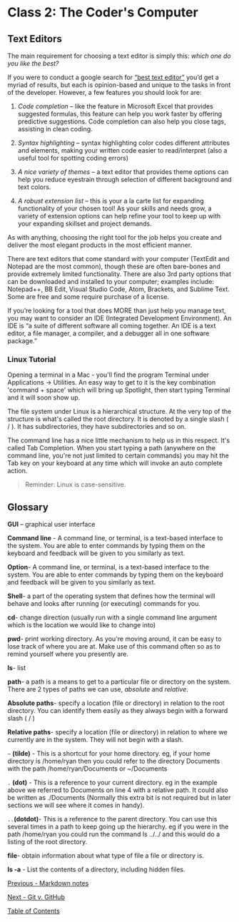 # Class 2: The Coder's Computer

## Text Editors

The main requirement for choosing a text editor is simply this: *which one do you like the best?*

If you were to conduct a google search for [“best text editor”]( https://lmgtfy.com/?q=best+text+editor) you’d get a myriad of results, but each is opinion-based and unique to the tasks in front of the developer. However, a few features you should look for are:

1. *Code completion* – like the feature in Microsoft Excel that provides suggested formulas, this feature can help you work faster by offering predictive suggestions. Code completion can also help you close tags, assisting in clean coding.

2. *Syntax highlighting* – syntax highlighting color codes different attributes and elements, making your written code easier to read/interpret (also a useful tool for spotting coding errors)

3. *A nice variety of themes* – a text editor that provides theme options can help you reduce eyestrain through selection of different background and text colors.

4. *A robust extension list* – this is your a la carte list for expanding functionality of your chosen tool! As your skills and needs grow, a variety of extension options can help refine your tool to keep up with your expanding skillset and project demands.

As with anything, choosing the right tool for the job helps you create and deliver the most elegant products in the most efficient manner.

There are text editors that come standard with your computer (TextEdit and Notepad are the most common), though these are often bare-bones and provide extremely limited functionality. There are also 3rd party options that can be downloaded and installed to your computer; examples include: Notepad++, BB Edit, Visual Studio Code, Atom, Brackets, and Sublime Text. Some are free and some require purchase of a license.

If you’re looking for a tool that does MORE than just help you manage text, you may want to consider an IDE (Integrated Development Environment). An IDE is “a suite of different software all coming together. An IDE is a text editor, a file manager, a compiler, and a debugger all in one software package.”

### Linux Tutorial

Opening a terminal in a Mac - you'll find the program Terminal under Applications -> Utilities. An easy way to get to it is the key combination 'command + space' which will bring up Spotlight, then start typing Terminal and it will soon show up.

The file system under Linux is a hierarchical structure. At the very top of the structure is what's called the root directory. It is denoted by a single slash ( / ). It has subdirectories, they have subdirectories and so on.

The command line has a nice little mechanism to help us in this respect. It's called Tab Completion. When you start typing a path (anywhere on the command line, you're not just limited to certain commands) you may hit the Tab key on your keyboard at any time which will invoke an auto complete action.

>Reminder: Linux is case-sensitive.

## Glossary

**GUI** – graphical user interface

**Command line** - A command line, or terminal, is a text-based interface to the system. You are able to enter commands by typing them on the keyboard and feedback will be given to you similarly as text.

**Option**- A command line, or terminal, is a text-based interface to the system. You are able to enter commands by typing them on the keyboard and feedback will be given to you similarly as text.

**Shell**- a part of the operating system that defines how the terminal will behave and looks after running (or executing) commands for you.

**cd**- change direction (usually run with a single command line argument which is the location we would like to change into)

**pwd**- print working directory. As you're moving around, it can be easy to lose track of where you are at. Make use of this command often so as to remind yourself where you presently are.

**ls**- list

**path**- a path is a means to get to a particular file or directory on the system. There are 2 types of paths we can use, *absolute* and *relative*.

**Absolute paths**- specify a location (file or directory) in relation to the root directory. You can identify them easily as they always begin with a forward slash ( / )

**Relative paths**- specify a location (file or directory) in relation to where we currently are in the system. They will not begin with a slash.

`~` **(tilde)** - This is a shortcut for your home directory. eg, if your home directory is /home/ryan then you could refer to the directory Documents with the path /home/ryan/Documents or ~/Documents

`.` **(dot)** - This is a reference to your current directory. eg in the example above we referred to Documents on line 4 with a relative path. It could also be written as ./Documents (Normally this extra bit is not required but in later sections we will see where it comes in handy).

`..`**(dotdot)**- This is a reference to the parent directory. You can use this several times in a path to keep going up the hierarchy. eg if you were in the path /home/ryan you could run the command ls ../../ and this would do a listing of the root directory.

**file**- obtain information about what type of file a file or directory is.

**ls -a** - List the contents of a directory, including hidden files.

[Previous - Markdown notes](markdown-notes.md)

[Next - Git v. GitHub](git-github.md)

[Table of Contents](README.md)

